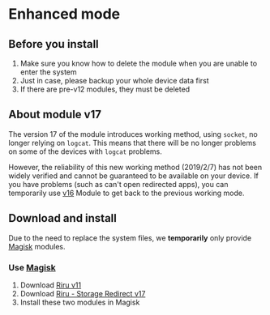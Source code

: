 # Enhanced mode

## Before you install

1. Make sure you know how to delete the module when you are unable to enter the system
2. Just in case, please backup your whole device data first
3. If there are pre-v12 modules, they must be deleted

## About module v17 

The version 17 of the module introduces working method, using `socket`, no longer relying on `logcat`. This means that there will be no longer problems on some of the devices with `logcat` problems.

However, the reliability of this new working method (2019/2/7) has not been widely verified and cannot be guaranteed to be available on your device. If you have problems (such as can't open redirected apps), you can temporarily use [v16](https://github.com/RikkaApps/StorageRedirect-assets/releases/download/assets/magisk-riru-storage-redirect-arm-arm64-v16.zip) Module to get back to the previous working mode.

## Download and install

Due to the need to replace the system files, we **temporarily** only provide [Magisk](https://forum.xda-developers.com/apps/magisk/official-magisk-v7-universal-systemless-t3473445) modules.

### Use [Magisk](https://forum.xda-developers.com/apps/magisk/official-magisk-v7-universal-systemless-t3473445)

1. Download [Riru v11](https://github.com/RikkaApps/Riru/releases/download/v11/magisk-riru-core-arm-arm64-v11.zip)
2. Download [Riru - Storage Redirect v17](https://github.com/RikkaApps/StorageRedirect-assets/releases/download/assets/magisk-riru-storage-redirect-v17.zip)
3. Install these two modules in Magisk